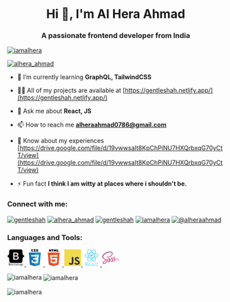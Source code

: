 <h1 align="center">Hi 👋, I'm Al Hera Ahmad</h1>
<h3 align="center">A passionate frontend developer from India</h3>

<p align="left"> <a href="https://github.com/ryo-ma/github-profile-trophy"><img src="https://github-profile-trophy.vercel.app/?username=iamalhera" alt="iamalhera" /></a> </p>

<p align="left"> <a href="https://twitter.com/alhera_ahmad" target="blank"><img src="https://img.shields.io/twitter/follow/alhera_ahmad?logo=twitter&style=for-the-badge" alt="alhera_ahmad" /></a> </p>

- 🌱 I’m currently learning **GraphQL, TailwindCSS**

- 👨‍💻 All of my projects are available at [https://gentleshah.netlify.app/](https://gentleshah.netlify.app/)

- 💬 Ask me about **React, JS**

- 📫 How to reach me **alheraahmad0786@gmail.com**

- 📄 Know about my experiences [https://drive.google.com/file/d/19vwwsaIt8KpChPiNU7HXQrbxqG70yCtT/view](https://drive.google.com/file/d/19vwwsaIt8KpChPiNU7HXQrbxqG70yCtT/view)

- ⚡ Fun fact **I think I am witty at places where i shouldn't be.**

<h3 align="left">Connect with me:</h3>
<p align="left">
<a href="https://codepen.io/gentleshah" target="blank"><img align="center" src="https://raw.githubusercontent.com/rahuldkjain/github-profile-readme-generator/master/src/images/icons/Social/codepen.svg" alt="gentleshah" height="30" width="40" /></a>
<a href="https://twitter.com/alhera_ahmad" target="blank"><img align="center" src="https://raw.githubusercontent.com/rahuldkjain/github-profile-readme-generator/master/src/images/icons/Social/twitter.svg" alt="alhera_ahmad" height="30" width="40" /></a>
<a href="https://linkedin.com/in/gentleshah" target="blank"><img align="center" src="https://raw.githubusercontent.com/rahuldkjain/github-profile-readme-generator/master/src/images/icons/Social/linked-in-alt.svg" alt="gentleshah" height="30" width="40" /></a>
<a href="https://codesandbox.com/iamalhera" target="blank"><img align="center" src="https://raw.githubusercontent.com/rahuldkjain/github-profile-readme-generator/master/src/images/icons/Social/codesandbox.svg" alt="iamalhera" height="30" width="40" /></a>
<a href="https://hashnode.com/@alheraahmad" target="blank"><img align="center" src="https://raw.githubusercontent.com/rahuldkjain/github-profile-readme-generator/master/src/images/icons/Social/hashnode.svg" alt="@alheraahmad" height="30" width="40" /></a>
</p>

<h3 align="left">Languages and Tools:</h3>
<p align="left"> <a href="https://getbootstrap.com" target="_blank" rel="noreferrer"> <img src="https://raw.githubusercontent.com/devicons/devicon/master/icons/bootstrap/bootstrap-plain-wordmark.svg" alt="bootstrap" width="40" height="40"/> </a> <a href="https://www.w3schools.com/css/" target="_blank" rel="noreferrer"> <img src="https://raw.githubusercontent.com/devicons/devicon/master/icons/css3/css3-original-wordmark.svg" alt="css3" width="40" height="40"/> </a> <a href="https://www.w3.org/html/" target="_blank" rel="noreferrer"> <img src="https://raw.githubusercontent.com/devicons/devicon/master/icons/html5/html5-original-wordmark.svg" alt="html5" width="40" height="40"/> </a> <a href="https://developer.mozilla.org/en-US/docs/Web/JavaScript" target="_blank" rel="noreferrer"> <img src="https://raw.githubusercontent.com/devicons/devicon/master/icons/javascript/javascript-original.svg" alt="javascript" width="40" height="40"/> </a> <a href="https://reactjs.org/" target="_blank" rel="noreferrer"> <img src="https://raw.githubusercontent.com/devicons/devicon/master/icons/react/react-original-wordmark.svg" alt="react" width="40" height="40"/> </a> <a href="https://sass-lang.com" target="_blank" rel="noreferrer"> <img src="https://raw.githubusercontent.com/devicons/devicon/master/icons/sass/sass-original.svg" alt="sass" width="40" height="40"/> </a> </p>

<p><img align="left" src="https://github-readme-stats.vercel.app/api/top-langs?username=iamalhera&show_icons=true&locale=en&layout=compact" alt="iamalhera" /></p>

<p>&nbsp;<img align="center" src="https://github-readme-stats.vercel.app/api?username=iamalhera&show_icons=true&locale=en" alt="iamalhera" /></p>

<p><img align="center" src="https://github-readme-streak-stats.herokuapp.com/?user=iamalhera&" alt="iamalhera" /></p>
